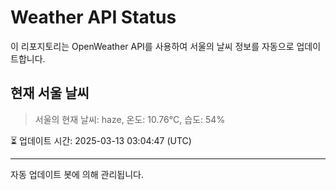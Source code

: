 
# Weather API Status

이 리포지토리는 OpenWeather API를 사용하여 서울의 날씨 정보를 자동으로 업데이트합니다.

## 현재 서울 날씨
> 서울의 현재 날씨: haze, 온도: 10.76°C, 습도: 54%

⏳ 업데이트 시간: 2025-03-13 03:04:47 (UTC)

---
자동 업데이트 봇에 의해 관리됩니다.
